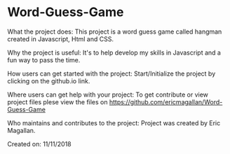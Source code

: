 # Word-Guess-Game

What the project does:
This project is a word guess game called hangman created in Javascript, Html and CSS.

Why the project is useful: It's to help develop my skills in Javascript and a fun way to pass the time.

How users can get started with the project: Start/Initialize the project by clicking on the github.io link.

Where users can get help with your project: To get contribute or view project files plese view the files on https://github.com/ericmagallan/Word-Guess-Game

Who maintains and contributes to the project: Project was created by Eric Magallan.

Created on: 11/11/2018